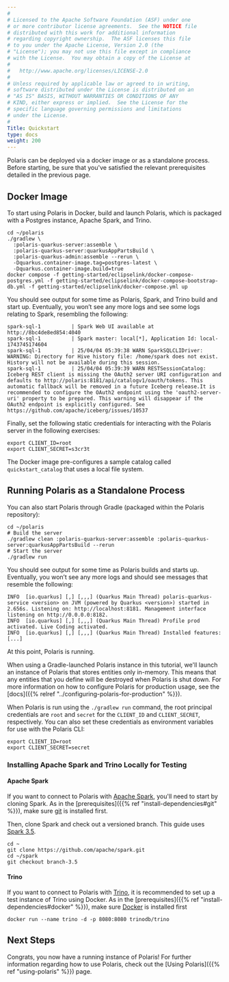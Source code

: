 ```yaml
---
#
# Licensed to the Apache Software Foundation (ASF) under one
# or more contributor license agreements.  See the NOTICE file
# distributed with this work for additional information
# regarding copyright ownership.  The ASF licenses this file
# to you under the Apache License, Version 2.0 (the
# "License"); you may not use this file except in compliance
# with the License.  You may obtain a copy of the License at
#
#   http://www.apache.org/licenses/LICENSE-2.0
#
# Unless required by applicable law or agreed to in writing,
# software distributed under the License is distributed on an
# "AS IS" BASIS, WITHOUT WARRANTIES OR CONDITIONS OF ANY
# KIND, either express or implied.  See the License for the
# specific language governing permissions and limitations
# under the License.
#
Title: Quickstart
type: docs
weight: 200
---
```


Polaris can be deployed via a docker image or as a standalone process. Before starting, be sure that you've satisfied the relevant prerequisites detailed in the previous page.

## Docker Image

To start using Polaris in Docker, build and launch Polaris, which is packaged with a Postgres instance, Apache Spark, and Trino. 

```shell
cd ~/polaris
./gradlew \
  :polaris-quarkus-server:assemble \
  :polaris-quarkus-server:quarkusAppPartsBuild \
  :polaris-quarkus-admin:assemble --rerun \
  -Dquarkus.container-image.tag=postgres-latest \
  -Dquarkus.container-image.build=true
docker compose -f getting-started/eclipselink/docker-compose-postgres.yml -f getting-started/eclipselink/docker-compose-bootstrap-db.yml -f getting-started/eclipselink/docker-compose.yml up
```

You should see output for some time as Polaris, Spark, and Trino build and start up. Eventually, you won’t see any more logs and see some logs relating to Spark, resembling the following:

```
spark-sql-1          | Spark Web UI available at http://8bc4de8ed854:4040
spark-sql-1          | Spark master: local[*], Application Id: local-1743745174604
spark-sql-1          | 25/04/04 05:39:38 WARN SparkSQLCLIDriver: WARNING: Directory for Hive history file: /home/spark does not exist.   History will not be available during this session.
spark-sql-1          | 25/04/04 05:39:39 WARN RESTSessionCatalog: Iceberg REST client is missing the OAuth2 server URI configuration and defaults to http://polaris:8181/api/catalogv1/oauth/tokens. This automatic fallback will be removed in a future Iceberg release.It is recommended to configure the OAuth2 endpoint using the 'oauth2-server-uri' property to be prepared. This warning will disappear if the OAuth2 endpoint is explicitly configured. See https://github.com/apache/iceberg/issues/10537
```

Finally, set the following static credentials for interacting with the Polaris server in the following exercises:

```shell
export CLIENT_ID=root
export CLIENT_SECRET=s3cr3t
```

The Docker image pre-configures a sample catalog called `quickstart_catalog` that uses a local file system.

## Running Polaris as a Standalone Process

You can also start Polaris through Gradle (packaged within the Polaris repository):

```shell
cd ~/polaris
# Build the server
./gradlew clean :polaris-quarkus-server:assemble :polaris-quarkus-server:quarkusAppPartsBuild --rerun
# Start the server
./gradlew run
```

You should see output for some time as Polaris builds and starts up. Eventually, you won’t see any more logs and should see messages that resemble the following:

```
INFO  [io.quarkus] [,] [,,,] (Quarkus Main Thread) polaris-quarkus-service <version> on JVM (powered by Quarkus <version>) started in 2.656s. Listening on: http://localhost:8181. Management interface listening on http://0.0.0.0:8182.
INFO  [io.quarkus] [,] [,,,] (Quarkus Main Thread) Profile prod activated. Live Coding activated.
INFO  [io.quarkus] [,] [,,,] (Quarkus Main Thread) Installed features: [...]
```

At this point, Polaris is running.

When using a Gradle-launched Polaris instance in this tutorial, we'll launch an instance of Polaris that stores entities only in-memory. This means that any entities that you define will be destroyed when Polaris is shut down. 
For more information on how to configure Polaris for production usage, see the [docs]({{% relref "../configuring-polaris-for-production" %}}).

When Polaris is run using the `./gradlew run` command, the root principal credentials are `root` and `secret` for the `CLIENT_ID` and `CLIENT_SECRET`, respectively.
You can also set these credentials as environment variables for use with the Polaris CLI:
```shell
export CLIENT_ID=root
export CLIENT_SECRET=secret
```

### Installing Apache Spark and Trino Locally for Testing

#### Apache Spark

If you want to connect to Polaris with [Apache Spark](https://spark.apache.org/), you'll need to start by cloning Spark. As in the [prerequisites]({{% ref "install-dependencies#git" %}}), make sure [git](https://git-scm.com/) is installed first.

Then, clone Spark and check out a versioned branch. This guide uses [Spark 3.5](https://spark.apache.org/releases/spark-release-3-5-0.html).

```shell
cd ~
git clone https://github.com/apache/spark.git
cd ~/spark
git checkout branch-3.5
```

#### Trino
If you want to connect to Polaris with [Trino](https://trino.io/), it is recommended to set up a test instance of Trino using Docker. As in the [prerequisites]({{% ref "install-dependencies#docker" %}}), make sure [Docker](https://www.docker.com/) is installed first

```shell
docker run --name trino -d -p 8080:8080 trinodb/trino
```

## Next Steps
Congrats, you now have a running instance of Polaris! For further information regarding how to use Polaris, check out the [Using Polaris]({{% ref "using-polaris" %}}) page. 